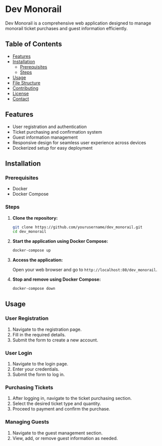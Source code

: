 # Dev Monorail

Dev Monorail is a comprehensive web application designed to manage monorail ticket purchases and guest information efficiently.

## Table of Contents

- [Features](#features)
- [Installation](#installation)
  - [Prerequisites](#prerequisites)
  - [Steps](#steps)
- [Usage](#usage)
- [File Structure](#file-structure)
- [Contributing](#contributing)
- [License](#license)
- [Contact](#contact)

## Features

- User registration and authentication
- Ticket purchasing and confirmation system
- Guest information management
- Responsive design for seamless user experience across devices
- Dockerized setup for easy deployment

## Installation

### Prerequisites

- Docker
- Docker Compose

### Steps

1. **Clone the repository:**

    ```sh
    git clone https://github.com/yourusername/dev_monorail.git
    cd dev_monorail
    ```

2. **Start the application using Docker Compose:**

    ```sh
    docker-compose up
    ```

3. **Access the application:**

    Open your web browser and go to `http://localhost:80/dev_monorail`.

4. **Stop and remove using Docker Compose:**

    ```sh
    docker-compose down
    ```
   
## Usage

### User Registration

1. Navigate to the registration page.
2. Fill in the required details.
3. Submit the form to create a new account.

### User Login

1. Navigate to the login page.
2. Enter your credentials.
3. Submit the form to log in.

### Purchasing Tickets

1. After logging in, navigate to the ticket purchasing section.
2. Select the desired ticket type and quantity.
3. Proceed to payment and confirm the purchase.

### Managing Guests

1. Navigate to the guest management section.
2. View, add, or remove guest information as needed.
